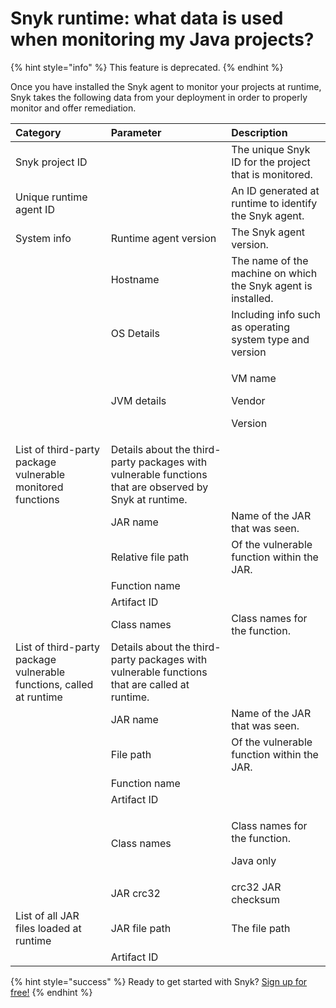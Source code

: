 # Snyk runtime: what data is used when monitoring my Java projects?

{% hint style="info" %}
This feature is deprecated.
{% endhint %}

Once you have installed the Snyk agent to monitor your projects at runtime, Snyk takes the following data from your deployment in order to properly monitor and offer remediation.

<table>
  <thead>
    <tr>
      <th style="text-align:left">Category</th>
      <th style="text-align:left">Parameter</th>
      <th style="text-align:left">Description</th>
    </tr>
  </thead>
  <tbody>
    <tr>
      <td style="text-align:left">Snyk project ID</td>
      <td style="text-align:left"></td>
      <td style="text-align:left">The unique Snyk ID for the project that is monitored.</td>
    </tr>
    <tr>
      <td style="text-align:left">Unique runtime agent ID</td>
      <td style="text-align:left"></td>
      <td style="text-align:left">An ID generated at runtime to identify the Snyk agent.</td>
    </tr>
    <tr>
      <td style="text-align:left">System info</td>
      <td style="text-align:left">Runtime agent version</td>
      <td style="text-align:left">The Snyk agent version.</td>
    </tr>
    <tr>
      <td style="text-align:left"></td>
      <td style="text-align:left">Hostname</td>
      <td style="text-align:left">The name of the machine on which the Snyk agent is installed.</td>
    </tr>
    <tr>
      <td style="text-align:left"></td>
      <td style="text-align:left">OS Details</td>
      <td style="text-align:left">Including info such as operating system type and version</td>
    </tr>
    <tr>
      <td style="text-align:left"></td>
      <td style="text-align:left">JVM details</td>
      <td style="text-align:left">
        <p>VM name</p>
        <p>Vendor</p>
        <p>Version</p>
      </td>
    </tr>
    <tr>
      <td style="text-align:left">List of third-party package vulnerable monitored functions</td>
      <td style="text-align:left">Details about the third-party packages with vulnerable functions that
        are observed by Snyk at runtime.</td>
      <td style="text-align:left"></td>
    </tr>
    <tr>
      <td style="text-align:left"></td>
      <td style="text-align:left">JAR name</td>
      <td style="text-align:left">Name of the JAR that was seen.</td>
    </tr>
    <tr>
      <td style="text-align:left"></td>
      <td style="text-align:left">Relative file path</td>
      <td style="text-align:left">Of the vulnerable function within the JAR.</td>
    </tr>
    <tr>
      <td style="text-align:left"></td>
      <td style="text-align:left">Function name</td>
      <td style="text-align:left"></td>
    </tr>
    <tr>
      <td style="text-align:left"></td>
      <td style="text-align:left">Artifact ID</td>
      <td style="text-align:left"></td>
    </tr>
    <tr>
      <td style="text-align:left"></td>
      <td style="text-align:left">Class names</td>
      <td style="text-align:left">Class names for the function.</td>
    </tr>
    <tr>
      <td style="text-align:left">List of third-party package vulnerable functions, called at runtime</td>
      <td
      style="text-align:left">Details about the third-party packages with vulnerable functions that
        are called at runtime.</td>
        <td style="text-align:left"></td>
    </tr>
    <tr>
      <td style="text-align:left"></td>
      <td style="text-align:left">JAR name</td>
      <td style="text-align:left">Name of the JAR that was seen.</td>
    </tr>
    <tr>
      <td style="text-align:left"></td>
      <td style="text-align:left">File path</td>
      <td style="text-align:left">Of the vulnerable function within the JAR.</td>
    </tr>
    <tr>
      <td style="text-align:left"></td>
      <td style="text-align:left">Function name</td>
      <td style="text-align:left"></td>
    </tr>
    <tr>
      <td style="text-align:left"></td>
      <td style="text-align:left">Artifact ID</td>
      <td style="text-align:left"></td>
    </tr>
    <tr>
      <td style="text-align:left"></td>
      <td style="text-align:left">Class names</td>
      <td style="text-align:left">
        <p>Class names for the function.</p>
        <p>Java only</p>
      </td>
    </tr>
    <tr>
      <td style="text-align:left"></td>
      <td style="text-align:left">JAR crc32</td>
      <td style="text-align:left">crc32 JAR checksum</td>
    </tr>
    <tr>
      <td style="text-align:left">List of all JAR files loaded at runtime</td>
      <td style="text-align:left">JAR file path</td>
      <td style="text-align:left">The file path</td>
    </tr>
    <tr>
      <td style="text-align:left"></td>
      <td style="text-align:left">Artifact ID</td>
      <td style="text-align:left"></td>
    </tr>
  </tbody>
</table>

{% hint style="success" %}
Ready to get started with Snyk? [Sign up for free!](https://snyk.io/login?cta=sign-up&loc=footer&page=support_docs_page/)
{% endhint %}

